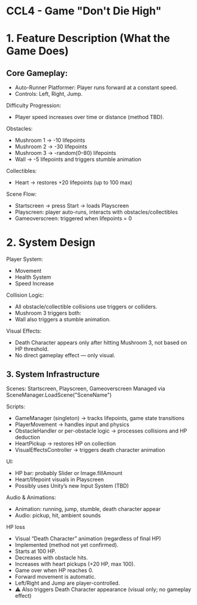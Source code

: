 # CCL4 - Game "Don't Die High"
 
# 1. Feature Description (What the Game Does)

## Core Gameplay:
- Auto-Runner Platformer: Player runs forward at a constant speed.
- Controls: Left, Right, Jump.
 
Difficulty Progression:
- Player speed increases over time or distance (method TBD).
 
Obstacles: 
- Mushroom 1 → -10 lifepoints
- Mushroom 2 → -30 lifepoints
- Mushroom 3 → -random(0–80) lifepoints
- Wall → -5 lifepoints and triggers stumble animation
 
Collectibles:
- Heart → restores +20 lifepoints (up to 100 max)

Scene Flow:
- Startscreen → press Start → loads Playscreen
- Playscreen: player auto-runs, interacts with obstacles/collectibles
- Gameoverscreen: triggered when lifepoints = 0
 
 
# 2. System Design
 
Player System:
- Movement
- Health System
- Speed Increase

 
Collision Logic:
- All obstacle/collectible collisions use triggers or colliders.
- Mushroom 3 triggers both:
- Wall also triggers a stumble animation.

 
Visual Effects:
- Death Character appears only after hitting Mushroom 3, not based on HP threshold.
- No direct gameplay effect — only visual.
 
 
## 3. System Infrastructure 
 
Scenes:
Startscreen, Playscreen, Gameoverscreen
Managed via SceneManager.LoadScene("SceneName")

Scripts: 
- GameManager (singleton) → tracks lifepoints, game state transitions
- PlayerMovement → handles input and physics
- ObstacleHandler or per-obstacle logic → processes collisions and HP deduction
- HeartPickup → restores HP on collection
- VisualEffectsController → triggers death character animation

UI:
- HP bar: probably Slider or Image.fillAmount
- Heart/lifepoint visuals in Playscreen
- Possibly uses Unity’s new Input System (TBD)
 
Audio & Animations:
- Animation: running, jump, stumble, death character appear
- Audio: pickup, hit, ambient sounds
 
HP loss
- Visual “Death Character” animation (regardless of final HP)
- Implemented (method not yet confirmed).
- Starts at 100 HP.
- Decreases with obstacle hits.
- Increases with heart pickups (+20 HP, max 100).
- Game over when HP reaches 0.
- Forward movement is automatic.
- Left/Right and Jump are player-controlled.
- ⚠️ Also triggers Death Character appearance (visual only; no gameplay effect)
 
